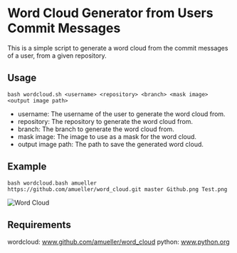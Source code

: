 # Word Cloud Generator from Users Commit Messages

This is a simple script to generate a word cloud from the commit messages of a user, from a given repository.

## Usage

```bash wordcloud.sh <username> <repository> <branch> <mask image> <output image path>```

* username: The username of the user to generate the word cloud from.
* repository: The repository to generate the word cloud from.
* branch: The branch to generate the word cloud from.
* mask image: The image to use as a mask for the word cloud.
* output image path: The path to save the generated word cloud.

## Example

```bash wordcloud.bash amueller https://github.com/amueller/word_cloud.git master Github.png Test.png```

![Word Cloud](Test.png)

## Requirements
wordcloud: www.github.com/amueller/word_cloud
python: www.python.org
